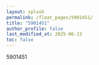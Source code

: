 ```yaml
---
layout: splash
permalink: /float_pages/5901451/
title: "5901451"
author_profile: false
last_modified_at: 2025-06-13
toc: false
---
```

 
5901451
